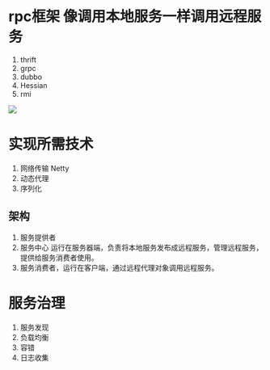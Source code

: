# rpc框架 像调用本地服务一样调用远程服务
1. thrift 
2. grpc
3. dubbo
4. Hessian
5. rmi

![](https://images2015.cnblogs.com/blog/522490/201510/522490-20151003120412386-363334260.png)

# 实现所需技术
1. 网络传输 Netty
2. 动态代理
3. 序列化

## 架构
1. 服务提供者
2. 服务中心     运行在服务器端，负责将本地服务发布成远程服务，管理远程服务，提供给服务消费者使用。
3. 服务消费者，运行在客户端，通过远程代理对象调用远程服务。



# 服务治理
1. 服务发现
2. 负载均衡
3. 容错
4. 日志收集




























